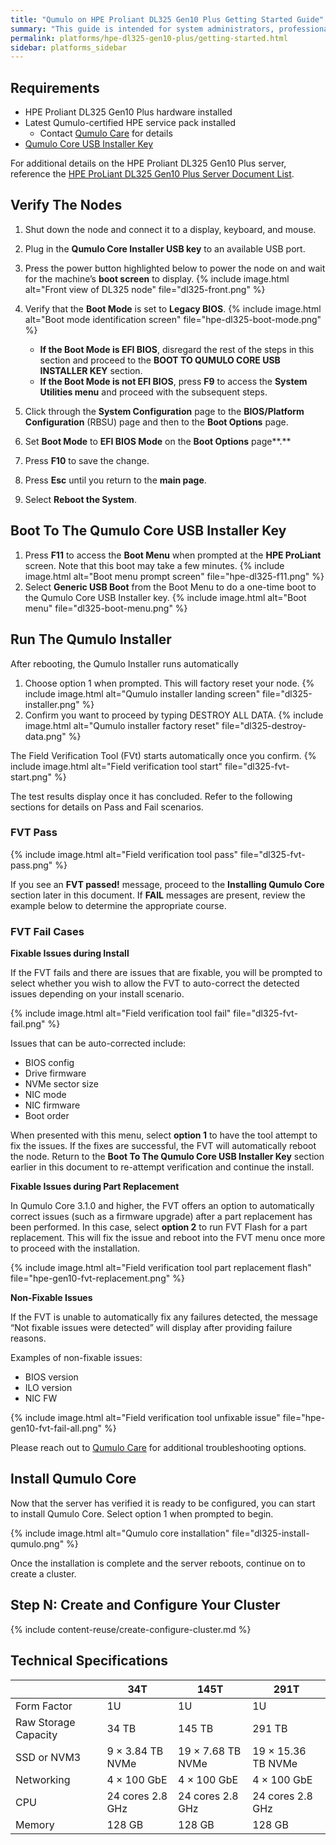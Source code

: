```yaml
---
title: "Qumulo on HPE Proliant DL325 Gen10 Plus Getting Started Guide"
summary: "This guide is intended for system administrators, professional service providers, and colleagues in your organization who are responsible for installing and configuring server hardware."
permalink: platforms/hpe-dl325-gen10-plus/getting-started.html
sidebar: platforms_sidebar
---
```


## Requirements

-   HPE Proliant DL325 Gen10 Plus hardware installed
-   Latest Qumulo-certified HPE service pack installed
    -   Contact [Qumulo Care](https://care.qumulo.com/hc/en-us/articles/115008409408-Contact-Qumulo-Care-) for details
-   [Qumulo Core USB Installer Key](https://care.qumulo.com/hc/en-us/articles/360034690034)

For additional details on the HPE Proliant DL325 Gen10 Plus server, reference the [HPE ProLiant DL325 Gen10 Plus Server Document List](https://support.hpe.com/hpesc/public/docDisplay?docLocale=en_US&docId=a00102298en_us).

## Verify The Nodes

1. Shut down the node and connect it to a display, keyboard, and mouse.

2. Plug in the **Qumulo Core Installer USB key** to an available USB port.

3. Press the power button highlighted below to power the node on and wait for the machine’s **boot screen** to display.  {% include image.html alt="Front view of DL325 node" file="dl325-front.png" %}

4. Verify that the **Boot Mode** is set to **Legacy BIOS**.  {% include image.html alt="Boot mode identification screen" file="hpe-dl325-boot-mode.png" %}

    -   **If the Boot Mode is EFI BIOS**, disregard the rest of the steps in this section and proceed to the **BOOT TO QUMULO CORE USB INSTALLER KEY** section.
    -   **If the Boot Mode is not EFI BIOS**, press **F9** to access the **System Utilities menu** and proceed with the subsequent steps.

5. Click through the **System Configuration** page to the **BIOS/Platform Configuration** (RBSU) page and then to the **Boot Options** page.

6. Set **Boot Mode** to **EFI BIOS Mode** on the **Boot Options** page**.**

7. Press **F10** to save the change.

8. Press **Esc** until you return to the **main page**.

9. Select **Reboot the System**.

## Boot To The Qumulo Core USB Installer Key

1.  Press **F11** to access the **Boot Menu** when prompted at the **HPE ProLiant** screen. Note that this boot may take a few minutes. {% include image.html alt="Boot menu prompt screen" file="hpe-dl325-f11.png" %}
2.  Select **Generic USB Boot** from the Boot Menu to do a one-time boot to the Qumulo Core USB Installer key. {% include image.html alt="Boot menu" file="dl325-boot-menu.png" %}

## Run The Qumulo Installer

After rebooting, the Qumulo Installer runs automatically

1.  Choose option 1 when prompted. This will factory reset your node.  {% include image.html alt="Qumulo installer landing screen" file="dl325-installer.png" %}
2.  Confirm you want to proceed by typing DESTROY ALL DATA.  {% include image.html alt="Qumulo installer factory reset" file="dl325-destroy-data.png" %}

The Field Verification Tool (FVt) starts automatically once you confirm.   {% include image.html alt="Field verification tool start" file="dl325-fvt-start.png" %}

The test results display once it has concluded. Refer to the following sections for details on Pass and Fail scenarios.

### FVT Pass

{% include image.html alt="Field verification tool pass" file="dl325-fvt-pass.png" %}

If you see an **FVT passed!** message, proceed to the **Installing Qumulo Core** section later in this document. If **FAIL** messages are present, review the example below to determine the appropriate course.

### FVT Fail Cases

**Fixable Issues during Install**

If the FVT fails and there are issues that are fixable, you will be prompted to select whether you wish to allow the FVT to auto-correct the detected issues depending on your install scenario.

{% include image.html alt="Field verification tool fail" file="dl325-fvt-fail.png" %}

Issues that can be auto-corrected include:

-   BIOS config
-   Drive firmware
-   NVMe sector size
-   NIC mode
-   NIC firmware
-   Boot order

When presented with this menu, select **option 1** to have the tool attempt to fix the issues. If the fixes are successful, the FVT will automatically reboot the node. Return to the **Boot To The Qumulo Core USB Installer Key** section earlier in this document to re-attempt verification and continue the install.

**Fixable Issues during Part Replacement**

In Qumulo Core 3.1.0 and higher, the FVT offers an option to automatically correct issues (such as a firmware upgrade) after a part replacement has been performed. In this case, select **option 2** to run FVT Flash for a part replacement. This will fix the issue and reboot into the FVT menu once more to proceed with the installation.

{% include image.html alt="Field verification tool part replacement flash" file="hpe-gen10-fvt-replacement.png" %}

**Non-Fixable Issues**

If the FVT is unable to automatically fix any failures detected, the  message “Not fixable issues were detected” will display after providing failure reasons.

Examples of non-fixable issues:

-   BIOS version
-   ILO version
-   NIC FW

{% include image.html alt="Field verification tool unfixable issue" file="hpe-gen10-fvt-fail-all.png" %}

Please reach out to [Qumulo Care](https://care.qumulo.com/hc/en-us/articles/115008409408-Contact-Qumulo-Care-) for additional troubleshooting options.

## Install Qumulo Core

Now that the server has verified it is ready to be configured, you can start to install Qumulo Core. Select option 1 when prompted to begin.

{% include image.html alt="Qumulo core installation" file="dl325-install-qumulo.png" %}

Once the installation is complete and the server reboots, continue on to create a cluster.

## Step N: Create and Configure Your Cluster

{% include content-reuse/create-configure-cluster.md %}

## Technical Specifications

<table>
<thead>
  <tr>
    <th></th>
    <th>34T</th>
    <th>145T</th>
    <th>291T</th>
  </tr>
</thead>
<tbody>
  <tr>
    <td>Form Factor</td>
    <td>1U</td>
    <td>1U</td>
    <td>1U</td>
  </tr>
  <tr>
    <td>Raw Storage Capacity</td>
    <td>34 TB</td>
    <td>145 TB</td>
    <td>291 TB</td>
  </tr>
  <tr>
    <td>SSD or NVM3</td>
    <td>9 &times; 3.84 TB NVMe</td>
    <td>19 &times; 7.68 TB NVMe</td>
    <td>19 &times; 15.36 TB NVMe</td>
  </tr>
  <tr>
    <td>Networking</td>
    <td>4 &times; 100 GbE</td>
    <td>4 &times; 100 GbE</td>
    <td>4 &times; 100 GbE</td>
  </tr>
  <tr>
    <td>CPU</td>
    <td>24 cores 2.8 GHz</td>
    <td>24 cores 2.8 GHz</td>
    <td>24 cores 2.8 GHz</td>
  </tr>
  <tr>
    <td>Memory</td>
    <td>128 GB</td>
    <td>128 GB</td>
    <td>128 GB</td>
  </tr>
</tbody>
</table>
